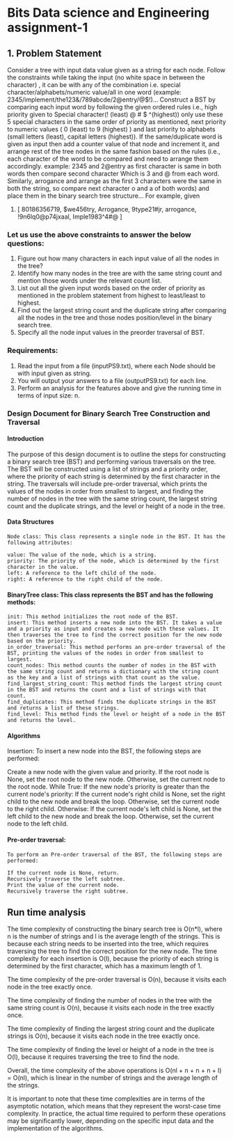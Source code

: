 # Bits Data science and Engineering assignment-1

## 1. Problem Statement

Consider a tree with input data value given as a string for each node. Follow the constraints while taking the input (no white space in between the character) , it can be with any of the combination i.e. special character/alphabets/numeric value/all in one word (example: 2345/implement/the123&/789abcde/2@entry/@$!)...
Construct a BST by comparing each input word by following the given ordered rules i.e., high priority given to Special character(! (least) @ # $ ^(highest)) only use these 5 special characters in the same order of priority as mentioned, next priority to numeric values ( 0 (least) to 9 (highest) ) and last priority to alphabets (small letters (least), capital letters (highest)). If the same/duplicate word is given as input then add a counter value of that node and increment it, and arrange rest of the tree nodes in the same fashion based on the rules (i.e., each character of the word to be compared and need to arrange them accordingly. example: 2345 and 2@entry as first character is same in both words then compare second character Which is 3 and @ from each word. Similarly, arrogance and arrange as the first 3 characters were the same in both the string, so compare next character o and a of both words) and place them in the binary search tree structure...
For example, given
1. [ 80186356719, $we456try, Arrogance, 9type21#jr, arrogance, !9n6lq0@p74jxaal, Imple1983^4#@ ]

### Let us use the above constraints to answer the below questions:

1. Figure out how many characters in each input value of all the nodes in the tree?
2. Identify how many nodes in the tree are with the same string count and mention those words under the relevant count list.
3. List out all the given input words based on the order of priority as mentioned in the problem statement from highest to least/least to highest.
4. Find out the largest string count and the duplicate string after comparing all the nodes in the tree and those nodes position/level in the binary search tree.
5. Specify all the node input values in the preorder traversal of BST.

### Requirements:

1. Read the input from a file (inputPS9.txt), where each Node should be with input given as string.
2. You will output your answers to a file (outputPS9.txt) for each line.
3. Perform an analysis for the features above and give the running time in terms of input size: n.


### Design Document for Binary Search Tree Construction and Traversal

#### Introduction
The purpose of this design document is to outline the steps for constructing a binary search tree (BST) and performing various traversals on the tree. The BST will be constructed using a list of strings and a priority order, where the priority of each string is determined by the first character in the string. The traversals will include pre-order traversal, which prints the values of the nodes in order from smallest to largest, and finding the number of nodes in the tree with the same string count, the largest string count and the duplicate strings, and the level or height of a node in the tree.

#### Data Structures
    Node class: This class represents a single node in the BST. It has the following attributes:

    value: The value of the node, which is a string.
    priority: The priority of the node, which is determined by the first character in the value.
    left: A reference to the left child of the node.
    right: A reference to the right child of the node.

#### BinaryTree class: This class represents the BST and has the following methods:

    init: This method initializes the root node of the BST.
    insert: This method inserts a new node into the BST. It takes a value and a priority as input and creates a new node with these values. It then traverses the tree to find the correct position for the new node based on the priority.
    in_order_traversal: This method performs an pre-order traversal of the BST, printing the values of the nodes in order from smallest to largest.
    count_nodes: This method counts the number of nodes in the BST with the same string count and returns a dictionary with the string count as the key and a list of strings with that count as the value.
    find_largest_string_count: This method finds the largest string count in the BST and returns the count and a list of strings with that count.
    find_duplicates: This method finds the duplicate strings in the BST and returns a list of these strings.
    find_level: This method finds the level or height of a node in the BST and returns the level.

#### Algorithms

Insertion: To insert a new node into the BST, the following steps are performed:

Create a new node with the given value and priority.
    If the root node is None, set the root node to the new node.
    Otherwise, set the current node to the root node.
    While True:
        If the new node's priority is greater than the current node's priority:
        If the current node's right child is None, set the right child to the new node and break the loop.
        Otherwise, set the current node to the right child.
        Otherwise:
        If the current node's left child is None, set the left child to the new node and break the loop.
        Otherwise, set the current node to the left child.

#### Pre-order traversal: 
    To perform an Pre-order traversal of the BST, the following steps are performed:

    If the current node is None, return.
    Recursively traverse the left subtree.
    Print the value of the current node.
    Recursively traverse the right subtree.

## Run time analysis

The time complexity of constructing the binary search tree is O(n*l),
 where n is the number of strings and l is the average length of the strings. 
 This is because each string needs to be inserted into the tree, 
 which requires traversing the tree to find the correct position for the new node. 
 The time complexity for each insertion is O(l), 
 because the priority of each string is determined by the first character, which has a maximum length of 1.

The time complexity of the pre-order traversal is O(n), because it visits each node in the tree exactly once.

The time complexity of finding the number of nodes in the tree with the same string count is O(n), 
because it visits each node in the tree exactly once.

The time complexity of finding the largest string count and the duplicate strings is O(n), 
because it visits each node in the tree exactly once.

The time complexity of finding the level or height of a node in the tree is O(l), 
because it requires traversing the tree to find the node.

Overall, the time complexity of the above operations is O(nl + n + n + n + l) = O(nl), 
which is linear in the number of strings and the average length of the strings.

It is important to note that these time complexities are in terms of the asymptotic notation, 
which means that they represent the worst-case time complexity. 
In practice, the actual time required to perform these operations may be significantly lower,
depending on the specific input data and the implementation of the algorithms.